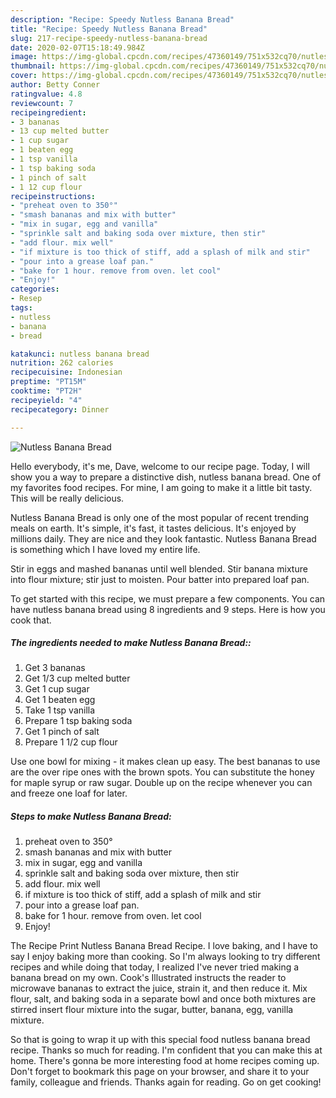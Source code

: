 ```yaml
---
description: "Recipe: Speedy Nutless Banana Bread"
title: "Recipe: Speedy Nutless Banana Bread"
slug: 217-recipe-speedy-nutless-banana-bread
date: 2020-02-07T15:18:49.984Z
image: https://img-global.cpcdn.com/recipes/47360149/751x532cq70/nutless-banana-bread-recipe-main-photo.jpg
thumbnail: https://img-global.cpcdn.com/recipes/47360149/751x532cq70/nutless-banana-bread-recipe-main-photo.jpg
cover: https://img-global.cpcdn.com/recipes/47360149/751x532cq70/nutless-banana-bread-recipe-main-photo.jpg
author: Betty Conner
ratingvalue: 4.8
reviewcount: 7
recipeingredient:
- 3 bananas
- 13 cup melted butter
- 1 cup sugar
- 1 beaten egg
- 1 tsp vanilla
- 1 tsp baking soda
- 1 pinch of salt
- 1 12 cup flour
recipeinstructions:
- "preheat oven to 350°"
- "smash bananas and mix with butter"
- "mix in sugar, egg and vanilla"
- "sprinkle salt and baking soda over mixture, then stir"
- "add flour. mix well"
- "if mixture is too thick of stiff, add a splash of milk and stir"
- "pour into a grease loaf pan."
- "bake for 1 hour. remove from oven. let cool"
- "Enjoy!"
categories:
- Resep
tags:
- nutless
- banana
- bread

katakunci: nutless banana bread
nutrition: 262 calories
recipecuisine: Indonesian
preptime: "PT15M"
cooktime: "PT2H"
recipeyield: "4"
recipecategory: Dinner

---
```



![Nutless Banana Bread](https://img-global.cpcdn.com/recipes/47360149/751x532cq70/nutless-banana-bread-recipe-main-photo.jpg)

Hello everybody, it's me, Dave, welcome to our recipe page. Today, I will show you a way to prepare a distinctive dish, nutless banana bread. One of my favorites food recipes. For mine, I am going to make it a little bit tasty. This will be really delicious.

Nutless Banana Bread is only one of the most popular of recent trending meals on earth. It's simple, it's fast, it tastes delicious. It's enjoyed by millions daily. They are nice and they look fantastic. Nutless Banana Bread is something which I have loved my entire life.

Stir in eggs and mashed bananas until well blended. Stir banana mixture into flour mixture; stir just to moisten. Pour batter into prepared loaf pan.


To get started with this recipe, we must prepare a few components. You can have nutless banana bread using 8 ingredients and 9 steps. Here is how you cook that.

##### The ingredients needed to make Nutless Banana Bread::

1. Get 3 bananas
1. Get 1/3 cup melted butter
1. Get 1 cup sugar
1. Get 1 beaten egg
1. Take 1 tsp vanilla
1. Prepare 1 tsp baking soda
1. Get 1 pinch of salt
1. Prepare 1 1/2 cup flour


Use one bowl for mixing - it makes clean up easy. The best bananas to use are the over ripe ones with the brown spots. You can substitute the honey for maple syrup or raw sugar. Double up on the recipe whenever you can and freeze one loaf for later. 

##### Steps to make Nutless Banana Bread:

1. preheat oven to 350°
1. smash bananas and mix with butter
1. mix in sugar, egg and vanilla
1. sprinkle salt and baking soda over mixture, then stir
1. add flour. mix well
1. if mixture is too thick of stiff, add a splash of milk and stir
1. pour into a grease loaf pan.
1. bake for 1 hour. remove from oven. let cool
1. Enjoy!


The Recipe Print Nutless Banana Bread Recipe. I love baking, and I have to say I enjoy baking more than cooking. So I&#39;m always looking to try different recipes and while doing that today, I realized I&#39;ve never tried making a banana bread on my own. Cook&#39;s Illustrated instructs the reader to microwave bananas to extract the juice, strain it, and then reduce it. Mix flour, salt, and baking soda in a separate bowl and once both mixtures are stirred insert flour mixture into the sugar, butter, banana, egg, vanilla mixture. 

So that is going to wrap it up with this special food nutless banana bread recipe. Thanks so much for reading. I'm confident that you can make this at home. There's gonna be more interesting food at home recipes coming up. Don't forget to bookmark this page on your browser, and share it to your family, colleague and friends. Thanks again for reading. Go on get cooking!
